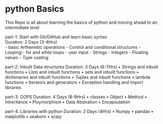 # python Basics 
This Repo is all about learning the basics of python and moving ahead to an intermidiate level 

 part-1: Start with Git/GitHub and learn basic syntax <br/>
	Duration: 2 Days (3-4Hrs) <br />
    - basic Arthemetic operations 
    - Control and conditional structures 
    - Looping:- for and while loops 
    - user input 
    - Strings 
    - Integers 
    - Floating values 
    - Type casting 
      
part-2: Inbuilt Data structures 
	Duration: 3 Days (6-7Hrs)
    • Strings and inbuilt functions 
    • Lists and inbuilt functions 
    • sets and inbuilt functions 
    • dictionaries and inbuilt functions 
    • Tuples and inbuilt functions 
    • lambda functions 
    • Iterators and generators 
    • Exception handling and import libraries 

part-3: OOPS
	Duration: 4 Days (8-9Hrs)
    • classes 
    • Object 
    • Method 
    • Inheritence 
    • Ploymorphism 
    • Data Abstration 
    • Encapsulation 

part-4: Libraries with python
	Duration: 2 Days (4Hrs)
    • Numpy
    • pandas 
    • matplotlib
    • seaborn 
    • scipy 

